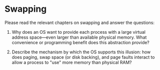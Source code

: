 # Swapping

Please read the relevant chapters on swapping and answer the questions:

1. Why does an OS want to provide each process with a large virtual address space—even larger than available physical memory. What convenience or programming benefit does this abstraction provide?

2. Describe the mechanism by which the OS supports this illusion: how does paging, swap space (or disk backing), and page faults interact to allow a process to "use" more memory than physical RAM?